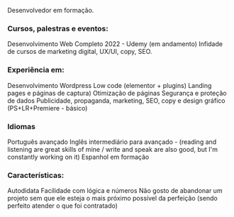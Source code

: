 Desenvolvedor em formação.

<h3>Cursos, palestras e eventos:</h3>
Desenvolvimento Web Completo 2022 - Udemy (em andamento)
Infidade de cursos de marketing digital, UX/UI, copy, SEO.

<h3>Experiência em:</h3>
Desenvolvimento Wordpress
Low code (elementor + plugins)
Landing pages e páginas de captura)
Otimização de páginas
Segurança e proteção de dados
Publicidade, propaganda, marketing, SEO, copy e design gráfico (PS+LR+Premiere - básico)

<h3>Idiomas</h3>
Português avançado
Inglês intermediário para avançado - (reading and listening are great skills of mine / write and speak are also good, but I'm constantly working on it)
Espanhol em formação

<h3>Características:</h3>

Autodidata
Facilidade com lógica e números
Não gosto de abandonar um projeto sem que ele esteja o mais próximo possível da perfeição (sendo perfeito atender o que foi contratado)
